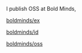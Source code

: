 I publish OSS at Bold Minds,

[boldminds/ex](https://github.com/bold-minds/ex)

[boldminds/id](https://github.com/bold-minds/id)

[boldminds/oss](https://github.com/bold-minds/oss)
